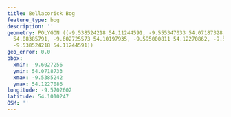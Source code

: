 ```yaml
---
title: Bellacorick Bog
feature_type: bog
description: ''
geometry: POLYGON ((-9.538524218 54.11244591, -9.555347033 54.07187328, -9.581439562
  54.08385791, -9.602725573 54.10197935, -9.595000811 54.12270862, -9.554488726 54.11818127,
  -9.538524218 54.11244591))
geo_error: 0.0
bbox:
  xmin: -9.6027256
  ymin: 54.0718733
  xmax: -9.5385242
  ymax: 54.1227086
longitude: -9.5702602
latitude: 54.1010247
OSM: ''
---
```

